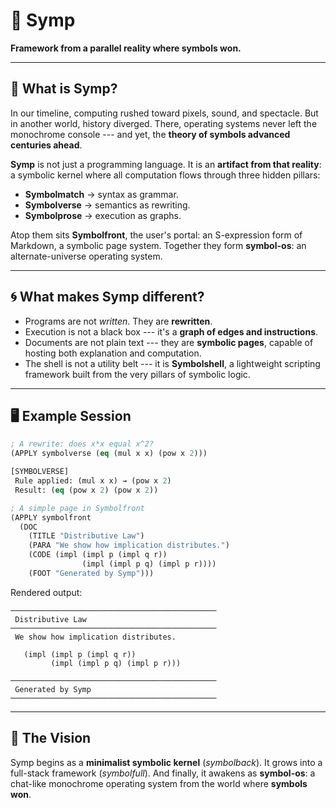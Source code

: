 # 🌌 Symp

**Framework from a parallel reality where symbols won.**

------------------------------------------------------------------------

## 📜 What is Symp?

In our timeline, computing rushed toward pixels, sound, and spectacle.
But in another world, history diverged. There, operating systems never
left the monochrome console --- and yet, the **theory of symbols
advanced centuries ahead**.

**Symp** is not just a programming language. It is an **artifact from
that reality**:
a symbolic kernel where all computation flows through three hidden
pillars:

-   **Symbolmatch** → syntax as grammar.
-   **Symbolverse** → semantics as rewriting.
-   **Symbolprose** → execution as graphs.

Atop them sits **Symbolfront**, the user's portal: an S-expression form
of Markdown, a symbolic page system.
Together they form **symbol-os**: an alternate-universe operating
system.

------------------------------------------------------------------------

## 🌀 What makes Symp different?

-   Programs are not *written*. They are **rewritten**.
-   Execution is not a black box --- it's a **graph of edges and
    instructions**.
-   Documents are not plain text --- they are **symbolic pages**,
    capable of hosting both explanation and computation.
-   The shell is not a utility belt --- it is **Symbolshell**, a
    lightweight scripting framework built from the very pillars of
    symbolic logic.

------------------------------------------------------------------------

## 🖥️ Example Session

``` lisp
; A rewrite: does x*x equal x^2?
(APPLY symbolverse (eq (mul x x) (pow x 2)))

[SYMBOLVERSE]
 Rule applied: (mul x x) → (pow x 2)
 Result: (eq (pow x 2) (pow x 2))
```

``` lisp
; A simple page in Symbolfront
(APPLY symbolfront
  (DOC
    (TITLE "Distributive Law")
    (PARA "We show how implication distributes.")
    (CODE (impl (impl p (impl q r))
                (impl (impl p q) (impl p r))))
    (FOOT "Generated by Symp")))
```

Rendered output:

    ──────────────────────────────────────────────
     Distributive Law
    ──────────────────────────────────────────────
     We show how implication distributes.

       (impl (impl p (impl q r))
             (impl (impl p q) (impl p r)))

    ──────────────────────────────────────────────
     Generated by Symp
    ──────────────────────────────────────────────

------------------------------------------------------------------------

## 🔮 The Vision

Symp begins as a **minimalist symbolic kernel** (*symbolback*).
It grows into a full-stack framework (*symbolfull*).
And finally, it awakens as **symbol-os**:
a chat-like monochrome operating system from the world where **symbols
won**.
